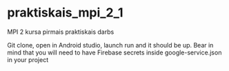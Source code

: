 # praktiskais_mpi_2_1
MPI 2 kursa pirmais praktiskais darbs


Git clone, open in Android studio, launch run and it should be up. Bear in mind that you will need to have Firebase secrets inside google-service.json in your project
